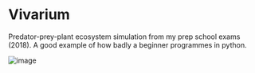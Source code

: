 # Vivarium

Predator-prey-plant ecosystem simulation from my prep school exams (2018). A good example of how badly a beginner programmes in python.

![image](https://github.com/Machu08/vivarium2018/assets/74255512/61c6245c-4175-4ac1-85a0-ec9b2a4f6078)
